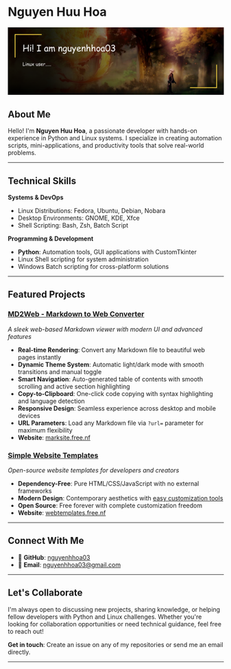 # Nguyen Huu Hoa
![Profile Banner](https://raw.githubusercontent.com/nguyenhhoa03/nguyenhhoa03/refs/heads/main/github-header-image.png)

## About Me
Hello! I'm **Nguyen Huu Hoa**, a passionate developer with hands-on experience in Python and Linux systems. I specialize in creating automation scripts, mini-applications, and productivity tools that solve real-world problems.

---

## Technical Skills

**Systems & DevOps**
- Linux Distributions: Fedora, Ubuntu, Debian, Nobara
- Desktop Environments: GNOME, KDE, Xfce
- Shell Scripting: Bash, Zsh, Batch Script

**Programming & Development**
- **Python**: Automation tools, GUI applications with CustomTkinter
- Linux Shell scripting for system administration
- Windows Batch scripting for cross-platform solutions

---

## Featured Projects

### [MD2Web - Markdown to Web Converter](https://github.com/nguyenhhoa03/md2web)
*A sleek web-based Markdown viewer with modern UI and advanced features*

- **Real-time Rendering**: Convert any Markdown file to beautiful web pages instantly
- **Dynamic Theme System**: Automatic light/dark mode with smooth transitions and manual toggle
- **Smart Navigation**: Auto-generated table of contents with smooth scrolling and active section highlighting
- **Copy-to-Clipboard**: One-click code copying with syntax highlighting and language detection
- **Responsive Design**: Seamless experience across desktop and mobile devices
- **URL Parameters**: Load any Markdown file via `?url=` parameter for maximum flexibility
- **Website**: [marksite.free.nf](https://marksite.free.nf/)

### [Simple Website Templates](https://github.com/nguyenhhoa03/simple-website)
*Open-source website templates for developers and creators*

- **Dependency-Free**: Pure HTML/CSS/JavaScript with no external frameworks
- **Modern Design**: Contemporary aesthetics with [easy customization tools](https://github.com/nguyenhhoa03/web-editor)
- **Open Source**: Free forever with complete customization freedom
- **Website**: [webtemplates.free.nf](https://webtemplates.free.nf/)
---

## Connect With Me

- 🔗 **GitHub**: [nguyenhhoa03](https://github.com/nguyenhhoa03)
- 📧 **Email**: nguyenhhoa03@gmail.com

---

## Let's Collaborate

I'm always open to discussing new projects, sharing knowledge, or helping fellow developers with Python and Linux challenges. Whether you're looking for collaboration opportunities or need technical guidance, feel free to reach out!

**Get in touch**: Create an issue on any of my repositories or send me an email directly.

---
